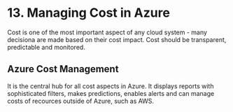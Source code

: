 # 13. Managing Cost in Azure
Cost is one of the most important aspect of any cloud system - many decisiona are made based on their cost impact. Cost should be transparent, predictable and monitored. 

## Azure Cost Management
It is the central hub for all cost aspects in Azure. It displays reports with sophisticated filters, makes predictions, enables alerts and can manage costs of recources outside of Azure, such as AWS. 




























